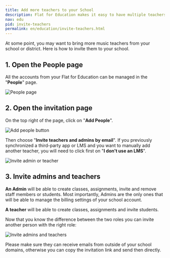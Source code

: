 ```yaml
---
title: Add more teachers to your School
description: Flat for Education makes it easy to have multiple teachers in the same accounts that can share students, resources and classes. We describe how to achieve it
nav: edu
pid: invite-teachers
permalink: en/education/invite-teachers.html
---
```


At some point, you may want to bring more music teachers from your school or district. Here is how to invite them to your school.

## 1. Open the People page

All the accounts from your Flat for Education can be managed in the "**People**" page.

![People page](/help/assets/img/edu/people-tab.png)

## 2. Open the invitation page

On the top right of the page, click on "**Add People**".

![Add people button](/help/assets/img/edu/add-people-btn.png)

Then choose "**Invite teachers and admins by email**".
If you previously synchronized a third-party app or LMS and you want to manually add another teacher, you will need to click first on "**I don't use an LMS**".

![Invite admin or teacher](/help/assets/img/edu/people-invite-admin-teachers.png)

## 3. Invite admins and teachers

**An Admin** will be able to create classes, assignments, invite and remove staff members or students. Most importantly, Admins are the only ones that will be able to manage the billing settings of your school account.

**A teacher** will be able to create classes, assignments and invite students.

Now that you know the difference between the two roles you can invite another person with the right role:

![Invite admins and teachers](/help/assets/img/edu/edu-admin-invite-teachers.png)

Please make sure they can receive emails from outside of your school domains, otherwise you can copy the invitation link and send then directly.